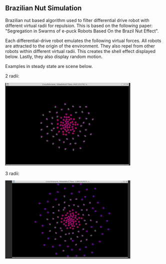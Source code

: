 ## Brazilian Nut Simulation 

Brazilian nut based algorithm used to filter differential drive robot with different virtual radii for repulsion. This is based on the following paper: "Segregation in Swarms of e-puck Robots Based On the Brazil Nut Effect".

Each differential-drive robot emulates the following virtual forces. All robots are attracted to the origin of the environment. They also repel from other robots within different virtual radii. This creates the shell effect displayed below. Lastly, they also display random motion. 

Examples in steady state are scene below.

2 radii:

<img src="2radii.jpg" width="400"/>


3 radii:

<img src="3radii.jpg" width="400"/>
